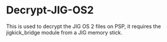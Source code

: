 # Decrypt-JIG-OS2
This is used to decrypt the JIG OS 2 files on PSP, it requires the jigkick_bridge module from a JIG memory stick.
